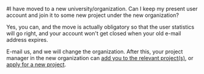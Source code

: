 #I have moved to a new university/organization. Can I keep my present user account and join it to some new project under the new organization?

Yes, you can, and the move is actually obligatory so that the user statistics will go right, and your account won't get closed when your old e-mail address expires.

E-mail us, and we will change the organization. After this, your project manager in the new organization can [add you to the relevant project(s)](../../accounts/how-to-add-member-to-project.md), or [apply for a new project](../../accounts/how-to-create-new-project.md).
